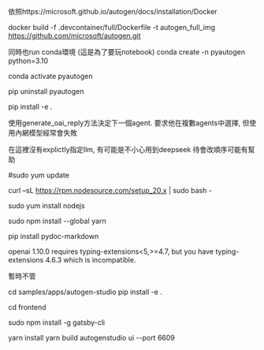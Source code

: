 依照https://microsoft.github.io/autogen/docs/installation/Docker

docker build -f .devcontainer/full/Dockerfile -t autogen_full_img https://github.com/microsoft/autogen.git


同時也run conda環境 (這是為了要玩notebook)
conda create -n pyautogen python=3.10

conda activate pyautogen

pip uninstall pyautogen

pip install -e .

使用generate_oai_reply方法決定下一個agent.
要求他在複數agents中選擇, 但使用內網模型經常會失敗

在這裡沒有explictly指定llm, 有可能是不小心用到deepseek
待會改順序可能有幫助

#sudo yum update


curl –sL https://rpm.nodesource.com/setup_20.x | sudo bash -

sudo yum install  nodejs


sudo npm install --global yarn

pip install pydoc-markdown

openai 1.10.0 requires typing-extensions<5,>=4.7, but you have typing-extensions 4.6.3 which is incompatible.

暫時不管
<!-- 
cd website
yarn install
 -->

cd samples/apps/autogen-studio
pip install -e .

cd frontend

sudo npm install -g gatsby-cli

yarn install
yarn build
autogenstudio ui --port 6609


